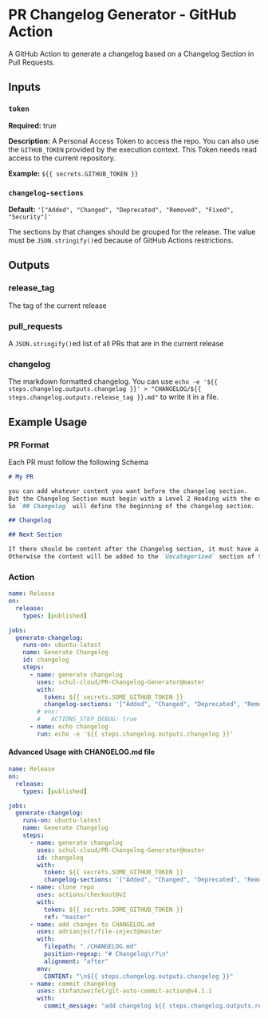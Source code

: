 # PR Changelog Generator - GitHub Action

A GitHub Action to generate a changelog based on a Changelog Section in Pull Requests.

## Inputs

### `token`

**Required:** true

**Description:** A Personal Access Token to access the repo. You can also use the `GITHUB_TOKEN` provided by the execution context. This Token needs read access to the current repository.

**Example:** `${{ secrets.GITHUB_TOKEN }}`

### `changelog-sections`

**Default:** `'["Added", "Changed", "Deprecated", "Removed", "Fixed", "Security"]'`

The sections by that changes should be grouped for the release.
The value must be `JSON.stringify()`ed because of GitHub Actions restrictions.

## Outputs

### release_tag

The tag of the current release

### pull_requests

A `JSON.stringify()`ed list of all PRs that are in the current release

### changelog

The markdown formatted changelog.
You can use `echo -e '${{ steps.changelog.outputs.changelog }}' > "CHANGELOG/${{ steps.changelog.outputs.release_tag }}.md"` to write it in a file.

## Example Usage

### PR Format

Each PR must follow the following Schema

```md
# My PR

you can add whatever content you want before the changelog section.
But the Changelog Section must begin with a Level 2 Heading with the exact name `Changelog`.
So `## Changelog` will define the beginning of the changelog section.

## Changelog

## Next Section

If there should be content after the Changelog section, it must have a heading of Level 1 or 2.
Otherwise the content will be added to the `Uncategorized` section of the changelog.
```

### Action

```yaml
name: Release
on:
  release:
    types: [published]

jobs:
  generate-changelog:
    runs-on: ubuntu-latest
    name: Generate Changelog
    id: changelog
    steps:
      - name: generate changelog
        uses: schul-cloud/PR-Changelog-Generator@master
        with:
          token: ${{ secrets.SOME_GITHUB_TOKEN }}
          changelog-sections: '["Added", "Changed", "Deprecated", "Removed", "Fixed", "Security", "Uncategorized"]'
        # env:
        #   ACTIONS_STEP_DEBUG: true
      - name: echo changelog
        run: echo -e '${{ steps.changelog.outputs.changelog }}'
```

#### Advanced Usage with CHANGELOG.md file

```yaml
name: Release
on:
  release:
    types: [published]

jobs:
  generate-changelog:
    runs-on: ubuntu-latest
    name: Generate Changelog
    steps:
      - name: generate changelog
        uses: schul-cloud/PR-Changelog-Generator@master
        id: changelog
        with:
          token: ${{ secrets.SOME_GITHUB_TOKEN }}
          changelog-sections: '["Added", "Changed", "Deprecated", "Removed", "Fixed", "Security", "Uncategorized"]'
      - name: clone repo
        uses: actions/checkout@v2
        with:
          token: ${{ secrets.SOME_GITHUB_TOKEN }}
          ref: "master"
      - name: add changes to CHANGELOG.md
        uses: adrianjost/file-inject@master
        with:
          filepath: "./CHANGELOG.md"
          position-regexp: "# Changelog\r?\n"
          alignment: "after"
        env:
          CONTENT: "\n${{ steps.changelog.outputs.changelog }}"
      - name: commit changelog
        uses: stefanzweifel/git-auto-commit-action@v4.1.1
        with:
          commit_message: "add changelog ${{ steps.changelog.outputs.release_tag }}"
```
